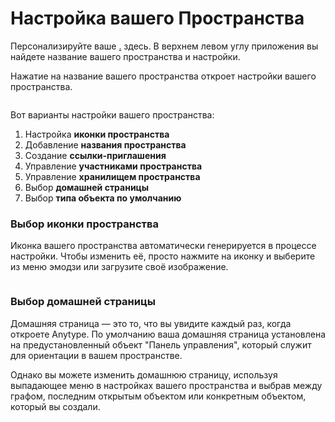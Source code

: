 # Настройка вашего Пространства

Персонализируйте ваше [.](./ "mention") здесь. В верхнем левом углу приложения вы найдете название вашего пространства и настройки.

Нажатие на название вашего пространства откроет настройки вашего пространства.

<figure><img src="../../.gitbook/assets/image (76).png" alt=""><figcaption></figcaption></figure>

Вот варианты настройки вашего пространства:

1. Настройка **иконки пространства**
2. Добавление **названия пространства**
3. Создание **ссылки-приглашения**&#x20;
4. Управление **участниками пространства**
5. Управление **хранилищем пространства**
6. Выбор **домашней страницы**
7. Выбор **типа объекта по умолчанию**

### Выбор иконки пространства

Иконка вашего пространства автоматически генерируется в процессе настройки. Чтобы изменить её, просто нажмите на иконку и выберите из меню эмодзи или загрузите своё изображение.

<figure><img src="../../.gitbook/assets/Screenshot 2023-08-17 at 18.13.04.png" alt=""><figcaption></figcaption></figure>

### Выбор домашней страницы

Домашняя страница — это то, что вы увидите каждый раз, когда откроете Anytype. По умолчанию ваша домашняя страница установлена на предустановленный объект "Панель управления", который служит для ориентации в вашем пространстве.

Однако вы можете изменить домашнюю страницу, используя выпадающее меню в настройках вашего пространства и выбрав между графом, последним открытым объектом или конкретным объектом, который вы создали.

<figure><img src="../../.gitbook/assets/Screenshot 2023-08-17 at 18.27.47.png" alt=""><figcaption></figcaption></figure>
